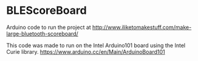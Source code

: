 # BLEScoreBoard
Arduino code to run the project at http://www.iliketomakestuff.com/make-large-bluetooth-scoreboard/

This code was made to run on the Intel Arduino101 board using  the Intel Curie library.
https://www.arduino.cc/en/Main/ArduinoBoard101

